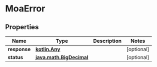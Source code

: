 
# MoaError

## Properties
Name | Type | Description | Notes
------------ | ------------- | ------------- | -------------
**response** | [**kotlin.Any**](.md) |  |  [optional]
**status** | [**java.math.BigDecimal**](java.math.BigDecimal.md) |  |  [optional]



